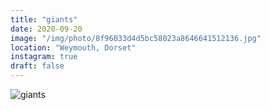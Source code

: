 ```yaml
---
title: "giants"
date: 2020-09-20
image: "/img/photo/8f96033d4d5bc58023a8646641512136.jpg"
location: "Weymouth, Dorset"
instagram: true
draft: false
---
```


![giants](/img/photo/8f96033d4d5bc58023a8646641512136.jpg)
